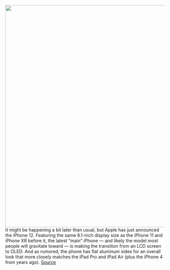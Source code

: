 <img src='https://cdn.vox-cdn.com/thumbor/BEoVuvVF4vIQ5eTq8uSjqah0jQo=/0x0:2230x1254/1200x800/filters:focal(937x449:1293x805)/cdn.vox-cdn.com/uploads/chorus_image/image/67624447/Screen_Shot_2020_10_13_at_1.18.45_PM.0.png' width='700px' /><br/>
It might be happening a bit later than usual, but Apple has just announced the iPhone 12. Featuring the same 6.1-inch display size as the iPhone 11 and iPhone XR before it, the latest “main” iPhone — and likely the model most people will gravitate toward — is making the transition from an LCD screen to OLED. And as rumored, the phone has flat aluminum sides for an overall look that more closely matches the iPad Pro and iPad Air (plus the iPhone 4 from years ago).
<a href='https://www.theverge.com/2020/10/13/21509893/apple-iphone-12-5g-oled-screen-features-specs-price'> Source <a/>